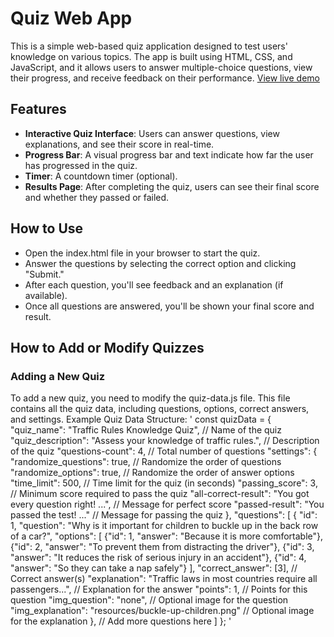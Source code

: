 # Quiz Web App
This is a simple web-based quiz application designed to test users' knowledge on various topics. The app is built using HTML, CSS, and JavaScript, and it allows users to answer multiple-choice questions, view their progress, and receive feedback on their performance. [View live demo](https://samuelabyan.github.io/quiz/)

## Features
- **Interactive Quiz Interface**: Users can answer questions, view explanations, and see their score in real-time.
- **Progress Bar**: A visual progress bar and text indicate how far the user has progressed in the quiz.
- **Timer**: A countdown timer (optional).
- **Results Page**: After completing the quiz, users can see their final score and whether they passed or failed.

## How to Use
- Open the index.html file in your browser to start the quiz.
- Answer the questions by selecting the correct option and clicking "Submit."
- After each question, you'll see feedback and an explanation (if available).
- Once all questions are answered, you'll be shown your final score and result.

## How to Add or Modify Quizzes
### Adding a New Quiz
To add a new quiz, you need to modify the quiz-data.js file. This file contains all the quiz data, including questions, options, correct answers, and settings.
Example Quiz Data Structure:
'
const quizData = {
  "quiz_name": "Traffic Rules Knowledge Quiz", // Name of the quiz
  "quiz_description": "Assess your knowledge of traffic rules.", // Description of the quiz
  "questions-count": 4, // Total number of questions
  "settings": {
    "randomize_questions": true, // Randomize the order of questions
    "randomize_options": true, // Randomize the order of answer options
    "time_limit": 500, // Time limit for the quiz (in seconds)
    "passing_score": 3, // Minimum score required to pass the quiz
    "all-correct-result": "You got every question right! ...", // Message for perfect score
    "passed-result": "You passed the test! ..." // Message for passing the quiz
  },
  "questions": [
    {
      "id": 1,
      "question": "Why is it important for children to buckle up in the back row of a car?",
      "options": [
        {"id": 1, "answer": "Because it is more comfortable"},
        {"id": 2, "answer": "To prevent them from distracting the driver"},
        {"id": 3, "answer": "It reduces the risk of serious injury in an accident"},
        {"id": 4, "answer": "So they can take a nap safely"}
      ],
      "correct_answer": [3], // Correct answer(s)
      "explanation": "Traffic laws in most countries require all passengers...", // Explanation for the answer
      "points": 1, // Points for this question
      "img_question": "none", // Optional image for the question
      "img_explanation": "resources/buckle-up-children.png" // Optional image for the explanation
    },
    // Add more questions here
  ]
};
'
